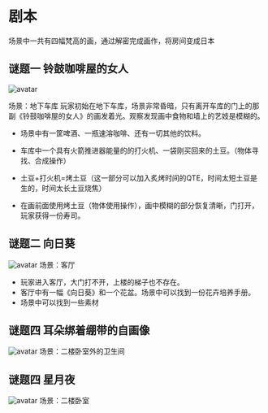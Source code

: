 # 剧本

场景中一共有四幅梵高的画，通过解密完成画作，将房间变成日本

## 谜题一 铃鼓咖啡屋的女人
![avatar](http://5b0988e595225.cdn.sohucs.com/images/20180128/5d3f87b697694b99a94c009952cdbc53.jpeg)

场景：地下车库
玩家初始在地下车库，场景非常昏暗，只有离开车库的门上的那副《铃鼓咖啡屋的女人》的画发着光。观察发现画中食物和墙上的艺妓是模糊的。
* 场景中有一筐啤酒、一瓶速溶咖啡、还有一切其他的饮料。



* 车库中一个具有火箭推进器能量的的打火机、一袋刚买回来的土豆。（物体寻找、合成操作）
* 土豆+打火机=烤土豆（这一部分可以加入炙烤时间的QTE，时间太短土豆是生的，时间太长土豆烧焦）
* 在画前面使用烤土豆（物体使用操作），画中模糊的部分恢复清晰，门打开，玩家获得一份寿司。

## 谜题二 向日葵
![avatar](http://www.zyzw.com/sjmh/fgswf003.jpg)
场景：客厅
* 玩家进入客厅，大门打不开，上楼的梯子也不存在。
* 客厅中有一幅《向日葵》和一个花盆。场景中可以找到一份花卉培养手册。
* 场景中可以找到一些素材


## 谜题四 耳朵绑着绷带的自画像
![avatar](http://www.zyzw.com/sjmh/fgswf009.jpg)
场景：二楼卧室外的卫生间

## 谜题四 星月夜
![avatar](http://5b0988e595225.cdn.sohucs.com/images/20180128/ee80a8a3ec97442280f940d40bbb3c8a.jpeg)
场景：二楼卧室
